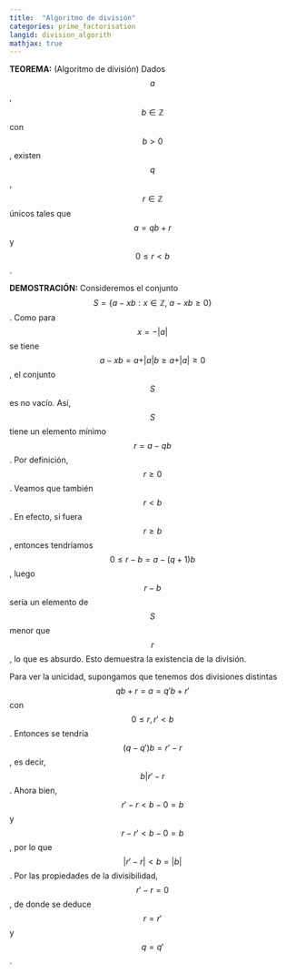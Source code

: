 ```yaml
---
title:  "Algoritmo de división"
categories: prime_factorisation
langid: division_algorith
mathjax: true
---
```


<b>TEOREMA:</b> (Algoritmo de división) Dados $$a$$, $$b\in\mathbb{Z}$$ con $$b>0$$, existen $$q$$, $$r\in\mathbb{Z}$$ únicos tales que $$a=qb+r$$ y $$0\le r\lt b$$.

<b>DEMOSTRACIÓN:</b>  Consideremos el conjunto $$S=\{a-xb: x\in\mathbb{Z},\ a-xb\ge0\}$$. Como para $$x=-\vert a\vert $$ se tiene $$a-xb=a+\vert a\vert b\ge a+\vert a\vert \ge0$$, el conjunto $$S$$ es no vacío. Así, $$S$$ tiene un elemento mínimo $$r=a-qb$$. Por definición, $$r\ge0$$. Veamos que también $$r\lt b$$. En efecto, si fuera $$r\ge b$$, entonces tendríamos $$0\le r-b=a-(q+1)b$$, luego $$r-b$$ sería un elemento de $$S$$ menor que $$r$$, lo que es absurdo. Esto demuestra la existencia de la división.

Para ver la unicidad, supongamos que tenemos dos divisiones distintas $$qb+r=a=q'b+r'$$ con $$0\le r,r'\lt b$$. Entonces se tendría $$(q-q')b=r'-r$$, es decir, $$b\vert r'-r$$. Ahora bien, $$r'-r\lt b-0=b$$ y $$r-r'\lt b-0=b$$, por lo que $$\vert r'-r\vert \lt b=\vert b\vert $$. Por las propiedades de la divisibilidad, $$r'-r=0$$, de donde se deduce $$r=r'$$ y $$q=q'$$.